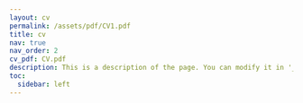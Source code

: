 ```yaml
---
layout: cv
permalink: /assets/pdf/CV1.pdf
title: cv
nav: true
nav_order: 2
cv_pdf: CV.pdf
description: This is a description of the page. You can modify it in '_pages/cv.md'. You can also change or remove the top pdf download button.
toc:
  sidebar: left
---
```

